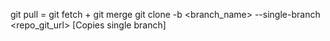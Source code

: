 git pull = git fetch + git merge
git clone -b <branch_name> --single-branch <repo_git_url> [Copies single branch]
